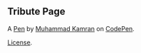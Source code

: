 Tribute Page
------------


A [Pen](https://codepen.io/smkamranqadri/pen/wJOgWB) by [Muhammad Kamran](http://codepen.io/smkamranqadri) on [CodePen](http://codepen.io/).

[License](https://codepen.io/smkamranqadri/pen/wJOgWB/license).